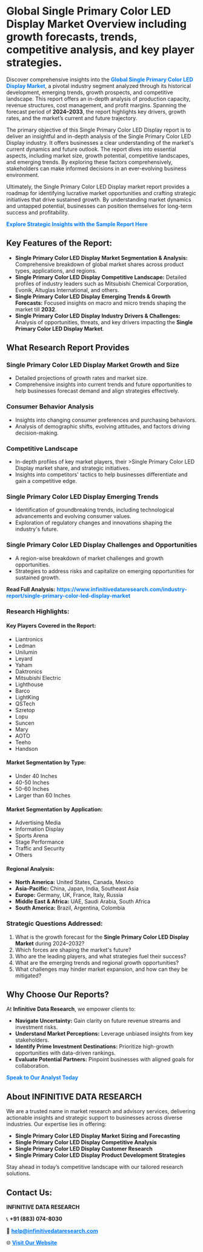 <h1>Global Single Primary Color LED Display Market Overview including growth forecasts, trends, competitive analysis, and key player strategies.</h1>
<p>
Discover comprehensive insights into the 
<a href="https://www.infinitivedataresearch.com/industry-report/single-primary-color-led-display-market" rel="dofollow" style="color: #007BFF; text-decoration: none;"><strong>Global Single Primary Color LED Display Market</strong></a>, a pivotal industry segment analyzed through its historical development, emerging trends, growth prospects, and competitive landscape. This report offers an in-depth analysis of production capacity, revenue structures, cost management, and profit margins. Spanning the forecast period of <strong>2024–2033</strong>, the report highlights key drivers, growth rates, and the market’s current and future trajectory.
</p>
<p>
The primary objective of this Single Primary Color LED Display report is to deliver an insightful and in-depth analysis of the Single Primary Color LED Display industry. It offers businesses a clear understanding of the market's current dynamics and future outlook. The report dives into essential aspects, including market size, growth potential, competitive landscapes, and emerging trends. By exploring these factors comprehensively, stakeholders can make informed decisions in an ever-evolving business environment.
</p>
<p>
Ultimately, the Single Primary Color LED Display market report provides a roadmap for identifying lucrative market opportunities and crafting strategic initiatives that drive sustained growth. By understanding market dynamics and untapped potential, businesses can position themselves for long-term success and profitability.
</p>
<p>
<a href="https://www.infinitivedataresearch.com/request-sample/reportId=106868" style="color: #007BFF; text-decoration: none;"><strong>Explore Strategic Insights with the Sample Report Here</strong></a>
</p>

<h2>Key Features of the Report:</h2>
<ul>
<li><strong>Single Primary Color LED Display Market Segmentation & Analysis:</strong> Comprehensive breakdown of global market shares across product types, applications, and regions.</li>
<li><strong>Single Primary Color LED Display Competitive Landscape:</strong> Detailed profiles of industry leaders such as Mitsubishi Chemical Corporation, Evonik, Altuglas International, and others.</li>
<li><strong>Single Primary Color LED Display Emerging Trends & Growth Forecasts:</strong> Focused insights on macro and micro trends shaping the market till <strong>2032</strong>.</li>
<li><strong>Single Primary Color LED Display Industry Drivers & Challenges:</strong> Analysis of opportunities, threats, and key drivers impacting the <strong>Single Primary Color LED Display Market</strong>.</li>
</ul>

<h2>What Research Report Provides</h2>
<h3>Single Primary Color LED Display Market Growth and Size</h3>
<ul>
<li>Detailed projections of growth rates and market size.</li>
<li>Comprehensive insights into current trends and future opportunities to help businesses forecast demand and align strategies effectively.</li>
</ul>

<h3>Consumer Behavior Analysis</h3>
<ul>
<li>Insights into changing consumer preferences and purchasing behaviors.</li>
<li>Analysis of demographic shifts, evolving attitudes, and factors driving decision-making.</li>
</ul>

<h3>Competitive Landscape</h3>
<ul>
<li>In-depth profiles of key market players, their >Single Primary Color LED Display market share, and strategic initiatives.</li>
<li>Insights into competitors' tactics to help businesses differentiate and gain a competitive edge.</li>
</ul>

<h3>Single Primary Color LED Display Emerging Trends</h3>
<ul>
<li>Identification of groundbreaking trends, including technological advancements and evolving consumer values.</li>
<li>Exploration of regulatory changes and innovations shaping the industry's future.</li>
</ul>

<h3>Single Primary Color LED Display Challenges and Opportunities</h3>
<ul>
<li>A region-wise breakdown of market challenges and growth opportunities.</li>
<li>Strategies to address risks and capitalize on emerging opportunities for sustained growth.</li>
</ul>
<p><strong>Read Full Analysis:</strong> <a href="https://www.infinitivedataresearch.com/industry-report/single-primary-color-led-display-market" rel="dofollow" style="color: #007BFF; text-decoration: none;"><strong>https://www.infinitivedataresearch.com/industry-report/single-primary-color-led-display-market</strong></a></p>
<h3>Research Highlights:</h3>
<h4>Key Players Covered in the Report:</h4>
<ul><li>Liantronics</li><li>Ledman</li><li>Unilumin</li><li>Leyard</li><li>Yaham</li><li>Daktronics</li><li>Mitsubishi Electric</li><li>Lighthouse</li><li>Barco</li><li>LightKing</li><li>QSTech</li><li>Szretop</li><li>Lopu</li><li>Suncen</li><li>Mary</li><li>AOTO</li><li>Teeho</li><li>Handson</li></ul>
<h4>Market Segmentation by Type:</h4>
<ul><li>Under 40 Inches</li><li>40-50 Inches</li><li>50-60 Inches</li><li>Larger than 60 Inches</li></ul>
<h4>Market Segmentation by Application:</h4>
<ul><li>Advertising Media</li><li>Information Display</li><li>Sports Arena</li><li>Stage Performance</li><li>Traffic and Security</li><li>Others</li></ul>

<h4>Regional Analysis:</h4>
<ul>
<li><strong>North America:</strong> United States, Canada, Mexico</li>
<li><strong>Asia-Pacific:</strong> China, Japan, India, Southeast Asia</li>
<li><strong>Europe:</strong> Germany, UK, France, Italy, Russia</li>
<li><strong>Middle East & Africa:</strong> UAE, Saudi Arabia, South Africa</li>
<li><strong>South America:</strong> Brazil, Argentina, Colombia</li>
</ul>

<h3>Strategic Questions Addressed:</h3>
<ol>
<li>What is the growth forecast for the <strong>Single Primary Color LED Display Market</strong> during 2024–2032?</li>
<li>Which forces are shaping the market's future?</li>
<li>Who are the leading players, and what strategies fuel their success?</li>
<li>What are the emerging trends and regional growth opportunities?</li>
<li>What challenges may hinder market expansion, and how can they be mitigated?</li>
</ol>

<h2>Why Choose Our Reports?</h2>
<p>At <strong>Infinitive Data Research</strong>, we empower clients to:</p>
<ul>
<li><strong>Navigate Uncertainty:</strong> Gain clarity on future revenue streams and investment risks.</li>
<li><strong>Understand Market Perceptions:</strong> Leverage unbiased insights from key stakeholders.</li>
<li><strong>Identify Prime Investment Destinations:</strong> Prioritize high-growth opportunities with data-driven rankings.</li>
<li><strong>Evaluate Potential Partners:</strong> Pinpoint businesses with aligned goals for collaboration.</li>
</ul>
<p><a href="https://www.infinitivedataresearch.com/industry-report/single-primary-color-led-display-market" rel="dofollow" style="color: #007BFF; text-decoration: none;"><strong>Speak to Our Analyst Today</strong></a></p>

<h2>About INFINITIVE DATA RESEARCH</h2>
<p>We are a trusted name in market research and advisory services, delivering actionable insights and strategic support to businesses across diverse industries. Our expertise lies in offering:</p>
<ul>
<li><strong>Single Primary Color LED Display Market Sizing and Forecasting</strong></li>
<li><strong>Single Primary Color LED Display Competitive Analysis</strong></li>
<li><strong>Single Primary Color LED Display Customer Research</strong></li>
<li><strong>Single Primary Color LED Display Product Development Strategies</strong></li>
</ul>
<p>Stay ahead in today’s competitive landscape with our tailored research solutions.</p>

<h2>Contact Us:</h2>
<p><strong>INFINITIVE DATA RESEARCH</strong></p>
<p>📞 <strong>+91 (883) 074-8030</strong></p>
<p>📧 <strong><a href="mailto:help@infinitivedataresearch.com" style="color: #007BFF;">help@infinitivedataresearch.com</a></strong></p>
<p>🌐 <strong><a href="https://www.infinitivedataresearch.com" rel="dofollow" style="color: #007BFF;">Visit Our Website</a></strong></p>
